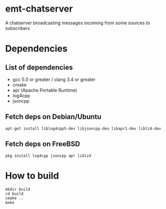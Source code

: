 # emt-chatserver
A chatserver broadcasting messages incoming from some sources to subscribers

# Dependencies
## List of dependencies
* gcc 5.0 or greater / clang 3.4 or greater
* cmake
* apr (Apache Portable Runtime)
* log4cpp
* jsoncpp

## Fetch deps on Debian/Ubuntu

	apt-get install liblog4cpp5-dev libjsoncpp-dev libapr1-dev liblz4-dev

## Fetch deps on FreeBSD

	pkg install log4cpp jsoncpp apr liblz4

# How to build
	mkdir build
	cd build
	cmake ..
	make
